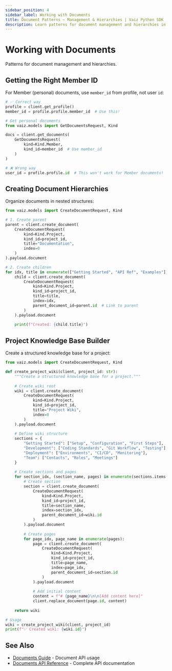 ```yaml
---
sidebar_position: 4
sidebar_label: Working with Documents
title: Document Patterns — Management & Hierarchies | Vaiz Python SDK
description: Learn patterns for document management and hierarchies in the Vaiz Python SDK. Includes mentions, nested content, and document organization strategies.
---
```


# Working with Documents

Patterns for document management and hierarchies.

## Getting the Right Member ID

For Member (personal) documents, use `member_id` from profile, not user `id`:

```python
# ✅ Correct way
profile = client.get_profile()
member_id = profile.profile.member_id  # Use this!

# Get personal documents
from vaiz.models import GetDocumentsRequest, Kind

docs = client.get_documents(
    GetDocumentsRequest(
        kind=Kind.Member,
        kind_id=member_id  # Use member_id
    )
)

# ❌ Wrong way
user_id = profile.profile.id  # This won't work for Member documents!
```

## Creating Document Hierarchies

Organize documents in nested structures:

```python
from vaiz.models import CreateDocumentRequest, Kind

# 1. Create parent
parent = client.create_document(
    CreateDocumentRequest(
        kind=Kind.Project,
        kind_id=project_id,
        title="Documentation",
        index=0
    )
).payload.document

# 2. Create children
for idx, title in enumerate(["Getting Started", "API Ref", "Examples"]):
    child = client.create_document(
        CreateDocumentRequest(
            kind=Kind.Project,
            kind_id=project_id,
            title=title,
            index=idx,
            parent_document_id=parent.id  # Link to parent
        )
    ).payload.document
    
    print(f"Created: {child.title}")
```

## Project Knowledge Base Builder

Create a structured knowledge base for a project:

```python
from vaiz.models import CreateDocumentRequest, Kind

def create_project_wiki(client, project_id: str):
    """Create a structured knowledge base for a project."""
    
    # Create wiki root
    wiki = client.create_document(
        CreateDocumentRequest(
            kind=Kind.Project,
            kind_id=project_id,
            title="Project Wiki",
            index=0
        )
    ).payload.document
    
    # Define wiki structure
    sections = {
        "Getting Started": ["Setup", "Configuration", "First Steps"],
        "Development": ["Coding Standards", "Git Workflow", "Testing"],
        "Deployment": ["Environments", "CI/CD", "Monitoring"],
        "Team": ["Contacts", "Roles", "Meetings"]
    }
    
    # Create sections and pages
    for section_idx, (section_name, pages) in enumerate(sections.items()):
        # Create section
        section = client.create_document(
            CreateDocumentRequest(
                kind=Kind.Project,
                kind_id=project_id,
                title=section_name,
                index=section_idx,
                parent_document_id=wiki.id
            )
        ).payload.document
        
        # Create pages
        for page_idx, page_name in enumerate(pages):
            page = client.create_document(
                CreateDocumentRequest(
                    kind=Kind.Project,
                    kind_id=project_id,
                    title=page_name,
                    index=page_idx,
                    parent_document_id=section.id
                )
            ).payload.document
            
            # Add initial content
            content = f"# {page_name}\n\n[Add content here]"
            client.replace_document(page.id, content)
    
    return wiki

# Usage
wiki = create_project_wiki(client, project_id)
print(f"✅ Created wiki: {wiki.id}")
```

## See Also

- [Documents Guide](../guides/documents) - Document API usage
- [Documents API Reference](../api-reference/documents) - Complete API documentation

